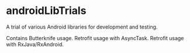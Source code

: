 # androidLibTrials
A trial of various Android libraries for development and testing.

Contains
  Butterknife usage.
  Retrofit usage with AsyncTask.
  Retrofit usage with RxJava/RxAndroid.
